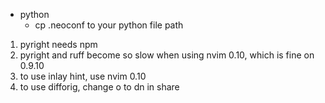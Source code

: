 *   python
    *   cp .neoconf to your python file path

1. pyright needs npm
2. pyright and ruff become so slow when using nvim 0.10, which is fine on 0.9.10
3. to use inlay hint, use nvim 0.10
4. to use difforig, change <leader>o to <leader>dn in share
